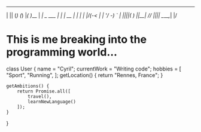   _  _ _     _ _   _      ___           _ 
 | || (_)   (_) |_( )___ | __| _ ___ __| |
 | __ | |_  | |  _|/(_-< | _| '_/ -_) _` |
 |_||_|_( ) |_|\__| /__/ |_||_| \___\__,_|
        |/    
	

<h1>This is me breaking into the programming world...</h1>
 


class User {
	name = "Cyril";
	currentWork = "Writing code";
	hobbies = [
		"Sport",
		"Running",
	];
	getLocation() {
		return "Rennes, France";
	}

	getAmbitions() {
		return Promise.all([
			travel(),
			learnNewLanguage()
		]);
	}
}
